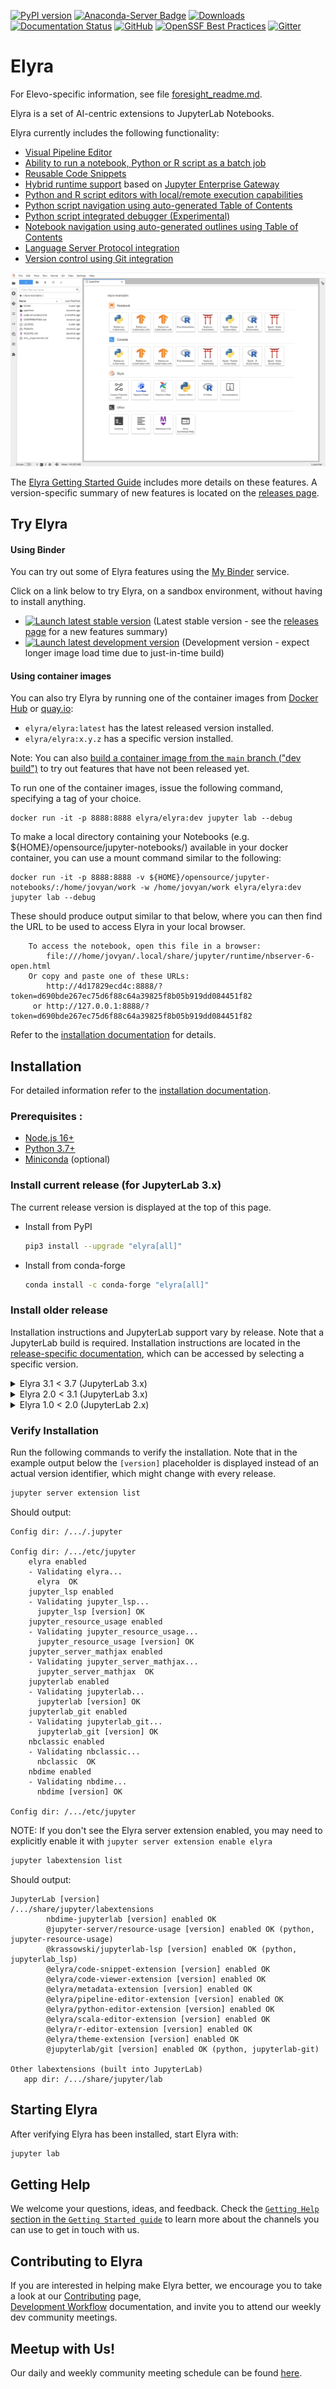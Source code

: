 <!--
{% comment %}
Copyright 2018-2022 Elyra Authors

Licensed under the Apache License, Version 2.0 (the "License");
you may not use this file except in compliance with the License.
You may obtain a copy of the License at

http://www.apache.org/licenses/LICENSE-2.0

Unless required by applicable law or agreed to in writing, software
distributed under the License is distributed on an "AS IS" BASIS,
WITHOUT WARRANTIES OR CONDITIONS OF ANY KIND, either express or implied.
See the License for the specific language governing permissions and
limitations under the License.
{% endcomment %}
-->


[![PyPI version](https://badge.fury.io/py/elyra.svg)](https://badge.fury.io/py/elyra)
[![Anaconda-Server Badge](https://anaconda.org/conda-forge/elyra/badges/version.svg)](https://anaconda.org/conda-forge/elyra)
[![Downloads](https://pepy.tech/badge/elyra)](https://pepy.tech/project/elyra)
[![Documentation Status](https://readthedocs.org/projects/elyra/badge/?version=latest)](https://elyra.readthedocs.io/en/latest/?badge=latest)
[![GitHub](https://img.shields.io/badge/issue_tracking-github-blue.svg)](https://github.com/elyra-ai/elyra/issues)
[![OpenSSF Best Practices](https://bestpractices.coreinfrastructure.org/projects/5761/badge)](https://bestpractices.coreinfrastructure.org/projects/5761)
[![Gitter](https://badges.gitter.im/elyra-ai/community.svg)](https://gitter.im/elyra-ai/community?utm_source=badge&utm_medium=badge&utm_campaign=pr-badge)

# Elyra

For Elevo-specific information, see file [foresight_readme.md](foresight_readme.md).

Elyra is a set of AI-centric extensions to JupyterLab Notebooks.

Elyra currently includes the following functionality:

- [Visual Pipeline Editor](https://elyra.readthedocs.io/en/latest/getting_started/overview.html#ai-pipelines-visual-editor)
- [Ability to run a notebook, Python or R script as a batch job](https://elyra.readthedocs.io/en/latest/getting_started/overview.html#ability-to-run-a-notebook-python-or-r-script-as-a-batch-job)
- [Reusable Code Snippets](https://elyra.readthedocs.io/en/latest/getting_started/overview.html#reusable-code-snippets)
- [Hybrid runtime support](https://elyra.readthedocs.io/en/latest/getting_started/overview.html#hybrid-runtime-support) based on [Jupyter Enterprise Gateway](https://github.com/jupyter/enterprise_gateway)
- [Python and R script editors with local/remote execution capabilities](https://elyra.readthedocs.io/en/latest/getting_started/overview.html#python-and-r-scripts-execution-support)
- [Python script navigation using auto-generated Table of Contents](https://elyra.readthedocs.io/en/latest/getting_started/overview.html##python-and-r-scripts-execution-support)
- [Python script integrated debugger (Experimental)](https://elyra.readthedocs.io/en/latest/getting_started/overview.html##python-and-r-scripts-execution-support)
- [Notebook navigation using auto-generated outlines using Table of Contents](https://elyra.readthedocs.io/en/latest/getting_started/overview.html#notebook-navigation-using-auto-generated-table-of-contents)
- [Language Server Protocol integration](https://elyra.readthedocs.io/en/latest/getting_started/overview.html#language-server-protocol-integration)
- [Version control using Git integration](https://elyra.readthedocs.io/en/latest/getting_started/overview.html#version-control-using-git-integration)

![Elyra](docs/source/images/readme/elyra-main-page.png)

The [Elyra Getting Started Guide](https://elyra.readthedocs.io/en/latest/getting_started/overview.html) includes more details on these features. A version-specific summary of new features is located on the [releases page](https://github.com/elyra-ai/elyra/releases).

## Try Elyra

#### Using Binder
You can try out some of Elyra features using the [My Binder](https://mybinder.readthedocs.io/en/latest/) service.

Click on a link below to try Elyra, on a sandbox environment, without having to install anything.

- [![Launch latest stable version](https://mybinder.org/badge_logo.svg)](https://mybinder.org/v2/gh/elyra-ai/elyra/v3.10.0?urlpath=lab/tree/binder-demo) (Latest stable version - see the [releases page](https://github.com/elyra-ai/elyra/releases) for a new features summary)
- [![Launch latest development version](https://mybinder.org/badge_logo.svg)](https://mybinder.org/v2/gh/elyra-ai/elyra/main?urlpath=lab/tree/binder-demo) (Development version - expect longer image load time due to just-in-time build)

#### Using container images

You can also try Elyra by running one of the container images from [Docker Hub](https://hub.docker.com/r/elyra/elyra/tags) or [quay.io](https://quay.io/repository/elyra/elyra?tab=tags):
- `elyra/elyra:latest` has the latest released version installed.
- `elyra/elyra:x.y.z` has a specific version installed.

Note: You can also [build a container image from the `main` branch ("dev build")](https://github.com/elyra-ai/elyra/tree/main/etc/docker/elyra) to try out features that have not been released yet.  

To run one of the container images, issue the following command, specifying a tag of your choice.

```
docker run -it -p 8888:8888 elyra/elyra:dev jupyter lab --debug
```

To make a local directory containing your Notebooks (e.g. ${HOME}/opensource/jupyter-notebooks/) available in your
docker container, you can use a mount command similar to the following:

```
docker run -it -p 8888:8888 -v ${HOME}/opensource/jupyter-notebooks/:/home/jovyan/work -w /home/jovyan/work elyra/elyra:dev jupyter lab --debug
```

These should produce output similar to that below, where you can then find the URL to be used to access Elyra in your local browser.

```
    To access the notebook, open this file in a browser:
        file:///home/jovyan/.local/share/jupyter/runtime/nbserver-6-open.html
    Or copy and paste one of these URLs:
        http://4d17829ecd4c:8888/?token=d690bde267ec75d6f88c64a39825f8b05b919dd084451f82
     or http://127.0.0.1:8888/?token=d690bde267ec75d6f88c64a39825f8b05b919dd084451f82
```

Refer to the [installation documentation](https://elyra.readthedocs.io/en/stable/getting_started/installation.html#docker) for details.

## Installation

For detailed information refer to the [installation documentation](https://elyra.readthedocs.io/en/stable/getting_started/installation.html).

### Prerequisites :
* [Node.js 16+](https://nodejs.org/en/)
* [Python 3.7+](https://www.python.org/downloads/)
* [Miniconda](https://docs.conda.io/en/latest/miniconda.html) (optional)

### Install current release (for JupyterLab 3.x)

The current release version is displayed at the top of this page.

  - Install from PyPI

    ```bash
    pip3 install --upgrade "elyra[all]"
    ```

  - Install from conda-forge

    ```bash
    conda install -c conda-forge "elyra[all]"
    ```

### Install older release

Installation instructions and JupyterLab support vary by release. Note that a JupyterLab build is required. Installation instructions are located in the [release-specific documentation](https://elyra.readthedocs.io/en/stable/), which can be accessed by selecting a specific version. 

<details>
  <summary>Elyra 3.1 < 3.7 (JupyterLab 3.x)</summary>

  - Install from PyPI

    ```bash
    pip3 install --upgrade "elyra[all]>=3.1.0" && jupyter lab build
    ```

  - Install from conda-forge

    ```bash
    conda install -c conda-forge "elyra[all]>=3.1.0" && jupyter lab build
    ```
</details>

<details>
  <summary>Elyra 2.0 < 3.1 (JupyterLab 3.x)</summary>

  - Install from PyPI
  
    ```bash
    pip3 install --upgrade "elyra>=2.0.1" && jupyter lab build
    ```

  - Install from conda-forge

    ```bash
    conda install -c conda-forge "elyra>=2.0.1" && jupyter lab build
    ```
</details>

<details>
  <summary>Elyra 1.0 < 2.0 (JupyterLab 2.x)</summary>

  - Install from PyPI

    ```bash
    pip3 install --upgrade "elyra<2.0.0" && jupyter lab build
    ```

  - Install from conda-forge

    ```bash
    conda install -c conda-forge "elyra<2.0.0" && jupyter lab build
    ```
</details>

### Verify Installation 

Run the following commands to verify the installation. Note that in the example output below the `[version]` placeholder is displayed instead of an actual version identifier, which might change with every release.

```bash
jupyter server extension list
```
Should output:
```
Config dir: /.../.jupyter

Config dir: /.../etc/jupyter
    elyra enabled
    - Validating elyra...
      elyra  OK
    jupyter_lsp enabled
    - Validating jupyter_lsp...
      jupyter_lsp [version] OK
    jupyter_resource_usage enabled
    - Validating jupyter_resource_usage...
      jupyter_resource_usage [version] OK
    jupyter_server_mathjax enabled
    - Validating jupyter_server_mathjax...
      jupyter_server_mathjax  OK
    jupyterlab enabled
    - Validating jupyterlab...
      jupyterlab [version] OK
    jupyterlab_git enabled
    - Validating jupyterlab_git...
      jupyterlab_git [version] OK
    nbclassic enabled
    - Validating nbclassic...
      nbclassic  OK
    nbdime enabled
    - Validating nbdime...
      nbdime [version] OK

Config dir: /.../etc/jupyter
```

NOTE: If you don't see the Elyra server extension enabled, you may need to explicitly enable
it with `jupyter server extension enable elyra`

```bash
jupyter labextension list
```
Should output:
```      
JupyterLab [version]
/.../share/jupyter/labextensions
        nbdime-jupyterlab [version] enabled OK
        @jupyter-server/resource-usage [version] enabled OK (python, jupyter-resource-usage)
        @krassowski/jupyterlab-lsp [version] enabled OK (python, jupyterlab_lsp)
        @elyra/code-snippet-extension [version] enabled OK
        @elyra/code-viewer-extension [version] enabled OK
        @elyra/metadata-extension [version] enabled OK
        @elyra/pipeline-editor-extension [version] enabled OK
        @elyra/python-editor-extension [version] enabled OK
        @elyra/scala-editor-extension [version] enabled OK
        @elyra/r-editor-extension [version] enabled OK
        @elyra/theme-extension [version] enabled OK
        @jupyterlab/git [version] enabled OK (python, jupyterlab-git)

Other labextensions (built into JupyterLab)
   app dir: /.../share/jupyter/lab
```

## Starting Elyra
After verifying Elyra has been installed, start Elyra with:
```bash
jupyter lab
```

## Getting Help

We welcome your questions, ideas, and feedback. Check the [`Getting Help` section in the `Getting Started guide`](https://elyra.readthedocs.io/en/latest/getting_started/getting-help.html) to learn more about the channels you can use to get in touch with us.

## Contributing to Elyra
If you are interested in helping make Elyra better, we encourage you to take a look at our 
[Contributing](CONTRIBUTING.md) page,  
[Development Workflow](https://elyra.readthedocs.io/en/latest/developer_guide/development-workflow.html)
documentation, and invite you to attend our weekly dev community meetings.

## Meetup with Us!
Our daily and weekly community meeting schedule can be found [here](https://github.com/elyra-ai/community#daily-dev-meetings).
